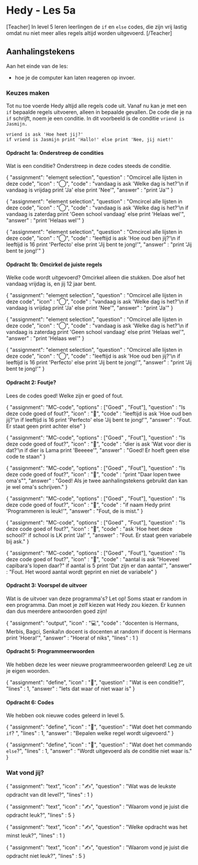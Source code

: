 # Hedy - Les 5a

[Teacher] In level 5 leren leerlingen de `if` en `else` codes, die zijn vrij lastig omdat nu niet meer alles regels altijd worden uitgevoerd. [/Teacher]

## Aanhalingstekens

Aan het einde van de les:

* hoe je de computer kan laten reageren op invoer.

### Keuzes maken

Tot nu toe voerde Hedy altijd alle regels code uit. Vanaf nu kan je met een `if` bepaalde regels uitvoeren, alleen in bepaalde gevallen.
De code die je na `if` schrijft, noem je een conditie.
In dit voorbeeld is de conditie `vriend is Jasmijn.`

```hedy
vriend is ask 'Hoe heet jij?'
if vriend is Jasmijn print 'Hallo!' else print 'Nee, jij niet!'
```

#### Opdracht 1a: Onderstreep de condities

Wat is een conditie? Onderstreep in deze codes steeds de conditie.

{
    "assignment": "element selection",
    "question"  : "Omcircel alle lijsten in deze code",
    "icon"      : "◯",
    "code"      :  "vandaag is ask 'Welke dag is het?'\n
                    if vandaag is vrijdag print 'Ja' else print 'Nee'",
    "answer"    : "print 'Ja'"
}

{
    "assignment": "element selection",
    "question"  : "Omcircel alle lijsten in deze code",
    "icon"      : "◯",
    "code"      :  "vandaag is ask 'Welke dag is het?'\n
                    if vandaag is zaterdag print 'Geen school vandaag' else print 'Helaas wel'",
    "answer"    : "print 'Helaas wel'"
}

{
    "assignment": "element selection",
    "question"  : "Omcircel alle lijsten in deze code",
    "icon"      : "◯",
    "code"      :  "leeftijd is ask 'Hoe oud ben jij?'\n
                    if leeftijd is 16 print 'Perfecto' else print 'Jij bent te jong!'",
    "answer"    : "print 'Jij bent te jong!'"
}

#### Opdracht 1b: Omcirkel de juiste regels

Welke code wordt uitgevoerd? Omcirkel alleen die stukken.
Doe alsof het vandaag vrijdag is, en jij 12 jaar bent.

{
    "assignment": "element selection",
    "question"  : "Omcircel alle lijsten in deze code",
    "icon"      : "◯",
    "code"      :  "vandaag is ask 'Welke dag is het?'\n
                    if vandaag is vrijdag print 'Ja' else print 'Nee'",
    "answer"    : "print 'Ja'"
}

{
    "assignment": "element selection",
    "question"  : "Omcircel alle lijsten in deze code",
    "icon"      : "◯",
    "code"      :  "vandaag is ask 'Welke dag is het?'\n
                    if vandaag is zaterdag print 'Geen school vandaag' else print 'Helaas wel'",
    "answer"    : "print 'Helaas wel'"
}

{
    "assignment": "element selection",
    "question"  : "Omcircel alle lijsten in deze code",
    "icon"      : "◯",
    "code"      :  "leeftijd is ask 'Hoe oud ben jij?'\n
                    if leeftijd is 16 print 'Perfecto' else print 'Jij bent te jong!'",
    "answer"    : "print 'Jij bent te jong!'"
}


#### Opdracht 2: Foutje?
Lees de codes goed! Welke zijn er goed of fout.

{
    "assignment": "MC-code",
    "options"   : ["Goed" , "Fout"],
    "question"  : "Is deze code goed of fout?",
    "icon"      : "🤔",
    "code"      :  "leeftijd is ask 'Hoe oud ben jij?'\n
                    if leeftijd is 16 print 'Perfecto' else 'Jij bent te jong!'",
    "answer"    : "Fout. Er staat geen print achter else"
}

{
    "assignment": "MC-code",
    "options"   : ["Goed" , "Fout"],
    "question"  : "Is deze code goed of fout?",
    "icon"      : "🤔",
    "code"      :  "dier is ask 'Wat voor dier is dat?'\n
                    if dier is Lama print 'Beeeee'",
    "answer"    : "Goed! Er hoeft geen else code te staan"
}

{
    "assignment": "MC-code",
    "options"   : ["Goed" , "Fout"],
    "question"  : "Is deze code goed of fout?",
    "icon"      : "🤔",
    "code"      : "print \"Daar lopen twee oma's\"",
    "answer"    : "Goed! Als je twee aanhalingstekens gebruikt dan kan je wel oma's schrijven."
}

{
    "assignment": "MC-code",
    "options"   : ["Goed" , "Fout"],
    "question"  : "Is deze code goed of fout?",
    "icon"      : "🤔",
    "code"      : "if naam Hedy 
                    print 'Programmeren is leuk!'",
    "answer"    : "Fout, de is mist."
}

{
    "assignment": "MC-code",
    "options"   : ["Goed" , "Fout"],
    "question"  : "Is deze code goed of fout?",
    "icon"      : "🤔",
    "code"      : "ask 'Hoe heet deze school?'
                    if school is LK print 'Ja!' ",
    "answer"    : "Fout. Er staat geen variabele bij ask."
}

{
    "assignment": "MC-code",
    "options"   : ["Goed" , "Fout"],
    "question"  : "Is deze code goed of fout?",
    "icon"      : "🤔",
    "code"      : "aantal is ask \"Hoeveel capibara's lopen daar?\"
                   if aantal is 5 print 'Dat zijn er dan aantal'",
    "answer"    : "Fout. Het woord aantal wordt geprint en niet de variabele"
}


#### Opdracht 3: Voorspel de uitvoer

Wat is de uitvoer van deze programma's? 
Let op! Soms staat er random in een programma. Dan moet je zelf kiezen wat Hedy zou kiezen.
Er kunnen dan dus meerdere antwoorden goed zijn!

{
    "assignment": "output",
    "icon"      : "💻",
    "code"      : "docenten is Hermans, Merbis, Bagci, Senkal\n
                    docent is docenten at random
                    if docent is Hermans print 'Hoera!'",
    "answer"    : "Hoera! of niks",
    "lines"     : 1
}


#### Opdracht 5: Programmeerwoorden 

We hebben deze les weer nieuwe programmeerwoorden geleerd! Leg ze uit je eigen woorden. 

{
    "assignment": "define",
    "icon"      : "📖",
    "question"  : "Wat is een conditie?",
    "lines"     : 1,
    "answer"    : "Iets dat waar of niet waar is"
}



#### Opdracht 6: Codes

We hebben ook nieuwe codes geleerd in level 5.

{
    "assignment": "define",
    "icon"      : "📖",
    "question"  : "Wat doet het commando `if`? ",
    "lines"     : 1,
    "answer"    : "Bepalen welke regel wordt uigevoerd."
}

{
    "assignment": "define",
    "icon"      : "📖",
    "question"  : "Wat doet het commando `else`?",
    "lines"     : 1,
    "answer"    : "Wordt uitgevoerd als de conditie niet waar is."
}

### Wat vond jij?

{
    "assignment": "text",
    "icon"      : "✍️",
    "question"  : "Wat was de leukste opdracht van dit level?",
    "lines"     : 1
}

{
    "assignment": "text",
    "icon"      : "✍️",
    "question"  : "Waarom vond je juist die opdracht leuk?",
    "lines"     : 5
}

{
    "assignment": "text",
    "icon"      : "✍️",
    "question"  : "Welke opdracht was het minst leuk?",
    "lines"     : 1
}

{
    "assignment": "text",
    "icon"      : "✍️",
    "question"  : "Waarom vond je juist die opdracht niet leuk?",
    "lines"     : 5
}
